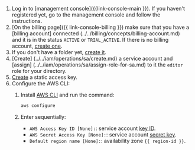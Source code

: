 
1. Log in to [management console]({{link-console-main }}). If you haven't registered yet, go to the management console and follow the instructions.
1. [On the billing page]({{ link-console-billing }}) make sure that you have a [billing account] connected (../../billing/concepts/billing-account.md) and it is in the status `ACTIVE` or `TRIAL_ACTIVE`. If there is no billing account, [create one](../../billing/quickstart/index.md#create_billing_account).
1. If you don't have a folder yet, [create it](../../resource-manager/operations/folder/create.md).
1. [Create] (../../iam/operations/sa/create.md) a service account and [assign] (../../iam/operations/sa/assign-role-for-sa.md) to it the `editor` role for your directory.
1. [Create](../../iam/operations/sa/create-access-key.md) a static access key.
1. Configure the AWS CLI:
    1. Install [AWS CLI](https://docs.aws.amazon.com/cli/latest/userguide/cli-configure-files.html) and run the command:

        ```bash
        aws configure
        ```

    1. Enter sequentially:

        * `AWS Access Key ID [None]:`: service account [key ID](../../iam/concepts/authorization/access-key.md).
        * `AWS Secret Access Key [None]:`: service account [secret key](../../iam/concepts/authorization/access-key.md).
        * `Default region name [None]:`: availability zone `{{ region-id }}`.

